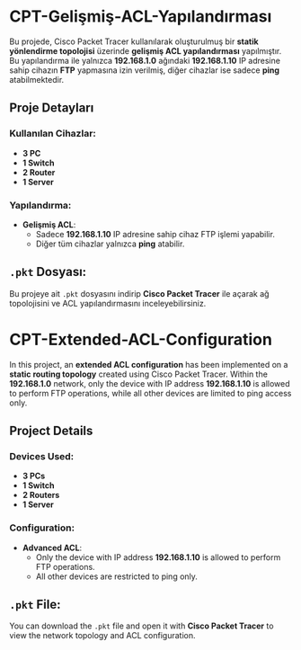 # CPT-Gelişmiş-ACL-Yapılandırması

Bu projede, Cisco Packet Tracer kullanılarak oluşturulmuş bir **statik yönlendirme topolojisi** üzerinde **gelişmiş ACL yapılandırması** yapılmıştır. Bu yapılandırma ile yalnızca **192.168.1.0** ağındaki **192.168.1.10** IP adresine sahip cihazın **FTP** yapmasına izin verilmiş, diğer cihazlar ise sadece **ping** atabilmektedir.

## Proje Detayları

### Kullanılan Cihazlar:
- **3 PC**
- **1 Switch**
- **2 Router**
- **1 Server**

### Yapılandırma:
- **Gelişmiş ACL**: 
  - Sadece **192.168.1.10** IP adresine sahip cihaz FTP işlemi yapabilir.
  - Diğer tüm cihazlar yalnızca **ping** atabilir.

## `.pkt` Dosyası:
Bu projeye ait `.pkt` dosyasını indirip **Cisco Packet Tracer** ile açarak ağ topolojisini ve ACL yapılandırmasını inceleyebilirsiniz.

# CPT-Extended-ACL-Configuration

In this project, an **extended ACL configuration** has been implemented on a **static routing topology** created using Cisco Packet Tracer. Within the **192.168.1.0** network, only the device with IP address **192.168.1.10** is allowed to perform FTP operations, while all other devices are limited to ping access only.
## Project Details

### Devices Used:
- **3 PCs**
- **1 Switch**
- **2 Routers**
- **1 Server**

### Configuration:
- **Advanced ACL**:  
  - Only the device with IP address **192.168.1.10** is allowed to perform FTP operations.  
  - All other devices are restricted to ping only.

## `.pkt` File:
You can download the `.pkt` file and open it with **Cisco Packet Tracer** to view the network topology and ACL configuration.
